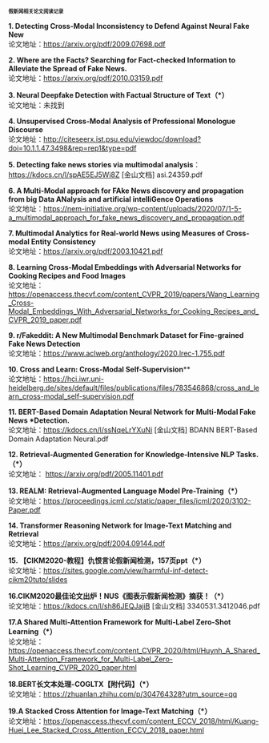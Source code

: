
**<font size=1 face="黑体">假新闻相关论文阅读记录</font>**


**1. Detecting Cross-Modal Inconsistency to Defend Against Neural Fake New**<br>
   论文地址：https://arxiv.org/pdf/2009.07698.pdf



**2. Where are the Facts? Searching for Fact-checked Information to Alleviate the Spread of Fake News.**<br>
   论文地址：https://arxiv.org/pdf/2010.03159.pdf



**3. Neural Deepfake Detection with Factual Structure of Text（*）**<br>
   论文地址：未找到



**4. Unsupervised Cross-Modal Analysis of Professional Monologue Discourse**<br>
   论文地址：<http://citeseerx.ist.psu.edu/viewdoc/download?doi=10.1.1.47.3498&rep=rep1&type=pdf>



**5. Detecting fake news stories via multimodal analysis**：https://kdocs.cn/l/spAE5EJ5Wi8Z
[金山文档] asi.24359.pdf
  
  

**6. A Multi-Modal approach for FAke News discovery and propagation from big Data ANalysis and artificial intelliGence Operations**<br>
   论文地址：https://nem-initiative.org/wp-content/uploads/2020/07/1-5-a_multimodal_approach_for_fake_news_discovery_and_propagation.pdf
  



   

**7. Multimodal Analytics for Real-world News using Measures of Cross-modal Entity Consistency**<br>
   论文地址：https://arxiv.org/pdf/2003.10421.pdf




**8. Learning Cross-Modal Embeddings with Adversarial Networks for Cooking Recipes and Food Images**<br>
   论文地址：https://openaccess.thecvf.com/content_CVPR_2019/papers/Wang_Learning_Cross-Modal_Embeddings_With_Adversarial_Networks_for_Cooking_Recipes_and_CVPR_2019_paper.pdf





**9. r/Fakeddit: A New Multimodal Benchmark Dataset for Fine-grained Fake News Detection**<br>
   论文地址：https://www.aclweb.org/anthology/2020.lrec-1.755.pdf
   
   
   
**10. Cross and Learn: Cross-Modal Self-Supervision****<br>
    论文地址：https://hci.iwr.uni-heidelberg.de/sites/default/files/publications/files/783546868/cross_and_learn_cross-modal_self-supervision.pdf
    
    

**11. BERT-Based Domain Adaptation Neural Network for Multi-Modal Fake News *Detection.**<br>
      论文地址：https://kdocs.cn/l/ssNqeLrYXuNi
[金山文档] BDANN BERT-Based Domain Adaptation Neural.pdf


**12. Retrieval-Augmented Generation for Knowledge-Intensive NLP Tasks.（*）**<br>
      论文地址：
https://arxiv.org/pdf/2005.11401.pdf


**13. REALM: Retrieval-Augmented Language Model Pre-Training（*）**<br>
      论文地址：https://proceedings.icml.cc/static/paper_files/icml/2020/3102-Paper.pdf
      

**14. Transformer Reasoning Network for Image-Text Matching and Retrieval**<br>
      论文地址：https://arxiv.org/pdf/2004.09144.pdf
      
      
      
**15. 【CIKM2020-教程】仇恨言论假新闻检测，157页ppt（*）**<br>
      论文地址：https://sites.google.com/view/harmful-inf-detect-cikm20tuto/slides
      
      
      
**16.CIKM2020最佳论文出炉！NUS《图表示假新闻检测》摘获！（*）**<br>
      论文地址：https://kdocs.cn/l/sh86JEQJajiB
[金山文档] 3340531.3412046.pdf




**17.A Shared Multi-Attention Framework for Multi-Label Zero-Shot Learning（*）**<br>
      论文地址：https://openaccess.thecvf.com/content_CVPR_2020/html/Huynh_A_Shared_Multi-Attention_Framework_for_Multi-Label_Zero-Shot_Learning_CVPR_2020_paper.html
      
      
      
      
      
**18.BERT长文本处理-COGLTX【附代码】（*）**<br>
      论文地址：https://zhuanlan.zhihu.com/p/304764328?utm_source=qq
      
      
      
      
            
**19.A Stacked Cross Attention for Image-Text Matching（*）**<br>
      论文地址：https://openaccess.thecvf.com/content_ECCV_2018/html/Kuang-Huei_Lee_Stacked_Cross_Attention_ECCV_2018_paper.html
      
      
      




   











